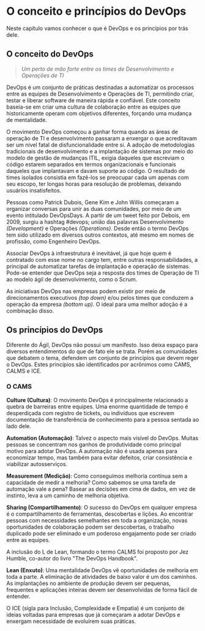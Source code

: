 # O conceito e princípios do DevOps
Neste capítulo vamos conhecer o que é DevOps e os princípios por trás dele.

## O conceito do DevOps
> _Um perto de mão forte entre os times de Desenvolvimento e Operações de TI_

DevOps é um conjunto de práticas destinadas a automatizar os processos entre as equipes de Desenvolvimento e Operações de TI, permitindo criar, testar e liberar software de maneira rápida e confiável. Este conceito baseia-se em criar uma cultura de colaboração entre as equipes que historicamente operam com objetivos diferentes, forçando uma mudança de mentalidade.

O movimento DevOps começou a ganhar forma quando as áreas de operação de TI e desenvolvimento passaram a enxergar o que acreditavam ser um nível fatal de disfuncionalidade entre si. A adoção de metodologias tradicionais de desenvolvimento e a implantação de sistemas por meio do modelo de gestão de mudanças ITIL, exigia daqueles que escreviam o código estarem separados em termos organizacionais e funcionais daqueles que implantavam e davam suporte ao código. O resultado de times isolados consistia em fazê-los se preocupar cada um apenas com seu escopo, ter longas horas para resolução de problemas, deixando usuários insatisfeitos.

Pessoas como Patrick Dubois, Gene Kim e John Willis começaram a organizar conversas para unir as duas comunidades, por meio de um evento intitulado DevOpsDays. A partir de um tweet feito por Debois, em 2009, surgiu a hashtag #devops; união das palavras Desenvolvimento _(Development)_ e Operações _(Operations)_. Desde então o termo DevOps tem sido utilizado em diversos outros contextos, até mesmo em nomes de profissão, como Engenheiro DevOps.

Associar DevOps à infraestrutura é inevitável, já que hoje quem é contratado com esse nome no cargo tem, entre outras responsabilidades, a principal de automatizar tarefas de implantação e operação de sistemas. Pode-se entender que DevOps seja a resposta dos times de Operação de TI ao modelo ágil de desenvolvimento, como o Scrum.

As iniciativas DevOps nas empresas podem existir por meio de direcionamentos executivos _(top down)_ e/ou pelos times que conduzem a operação da empresa _(bottom up)_. O ideal para uma melhor adoção é a combinação disso.

## Os princípios do DevOps
Diferente do Ágil, DevOps não possui um manifesto. Isso deixa espaço para diversos entendimentos do que de fato ele se trata. Porém as comunidades que debatem o tema, defendem um conjunto de princípios que devem reger o DevOps. Estes princípios são identificados por acrônimos como CAMS, CALMS e ICE.

### O CAMS
**Culture (Cultura)**: O movimento DevOps é principalmente relacionado a quebra de barreiras entre equipes. Uma enorme quantidade de tempo é desperdiçada com registro de tickets, ou indivíduos que escrevem documentação de transferência de conhecimento para a pessoa sentada ao lado dele.

**Automation (Automação)**: Talvez o aspecto mais visível do DevOps. Muitas pessoas se concentram nos ganhos de produtividade como principal motivo para adotar DevOps. A automação não é usada apenas para economizar tempo, mas também para evitar defeitos, criar consistência e viabilizar autosserviços.

**Measurement (Medição)**: Como conseguimos melhoria contínua sem a capacidade de medir a melhoria? Como sabemos se uma tarefa de automação vale a pena? Basear as decisões em cima de dados, em vez de instinto, leva a um caminho de melhoria objetiva.

**Sharing (Compartilhamento)**: O sucesso do DevOps em qualquer empresa é o compartilhamento de ferramentas, descobertas e lições. Ao encontrar pessoas com necessidades semelhantes em toda a organização, novas oportunidades de colaboração podem ser descobertas, o trabalho duplicado pode ser eliminado e um poderoso engajamento pode ser criado entre as equipes.

A inclusão do L de Lean, formando o termo CALMS foi proposto por Jez Humble, co-autor do livro "The DevOps Handbook".

**Lean (Enxuto)**: Uma mentalidade DevOps vê oportunidades de melhoria em toda a parte. A eliminação de atividades de baixo valor é um dos caminhos. As implantações no ambiente de produção devem ser pequenas, frequentes e aplicações inteiras devem ser desenvolvidas de forma fácil de entender.

O ICE (sigla para Inclusão, Complexidade e Empatia) é um conjunto de ideias voltadas para empresas que já começaram a adotar DevOps e enxergam necessidade de evoluírem suas práticas.
